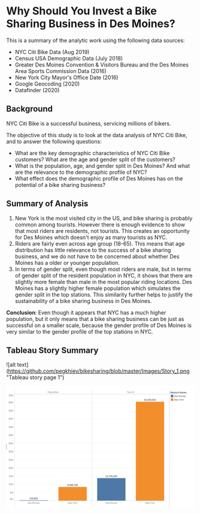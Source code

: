 # Why Should You Invest a Bike Sharing Business in Des Moines? 

This is a summary of the analytic work using the following data sources:
- NYC Citi Bike Data (Aug 2019) 
- Census USA Demographic Data (July 2018)
- Greater Des Moines Convention & Visitors Bureau and the Des Moines Area Sports Commission Data (2016) 
- New York City Mayor's Office Date (2016)
- Google Geocoding (2020)
- Datafinder (2020)

## Background 
NYC Citi Bike is a successful business, servicing millions of bikers.  

The objective of this study is to look at the data analysis of NYC Citi Bike, and to answer the following questions: 
- What are the key demographic characteristics of NYC Citi Bike customers? What are the age and gender split of the customers? 
- What is the population, age, and gender split in Des Moines? And what are the relevance to the demographic profile of NYC? 
- What effect does the demographic profile of Des Moines has on the potential of a bike sharing business? 

## Summary of Analysis

1) New York is the most visited city in the US, and bike sharing is probably common among tourists.  However there is enough evidence to show that most riders are residents, not tourists.  This creates an opportunity for Des Moines which doesn't enjoy as many tourists as NYC. 
2) Riders are fairly even across age group (18-65).  This means that age distribution has little relevance to the success of a bike sharing business, and we do not have to be concerned about whether Des Moines has a older or younger population. 
3) In terms of gender split, even though most riders are male, but in terms of gender split of the resident population in NYC, it shows that there are slightly more female than male in the most popular riding locations.  Des Moines has a slightly higher female population which simulates the gender split in the top stations.  This similarity further helps to justify the sustainability of a bike sharing business in Des Moines. 

**Conclusion**: 
Even though it appears that NYC has a much higher population, but it only means that a bike sharing business can be just as successful on a smaller scale, because the gender profile of Des Moines is very similar to the gender profile of the top stations in NYC. 

## Tableau Story Summary 

![alt text] (https://github.com/pegkhiev/bikesharing/blob/master/Images/Story_1.png "Tableau story page 1")

<img alt = "Tableau story page 1" src = "https://github.com/pegkhiev/bikesharing/blob/master/Images/Story_1.png">

